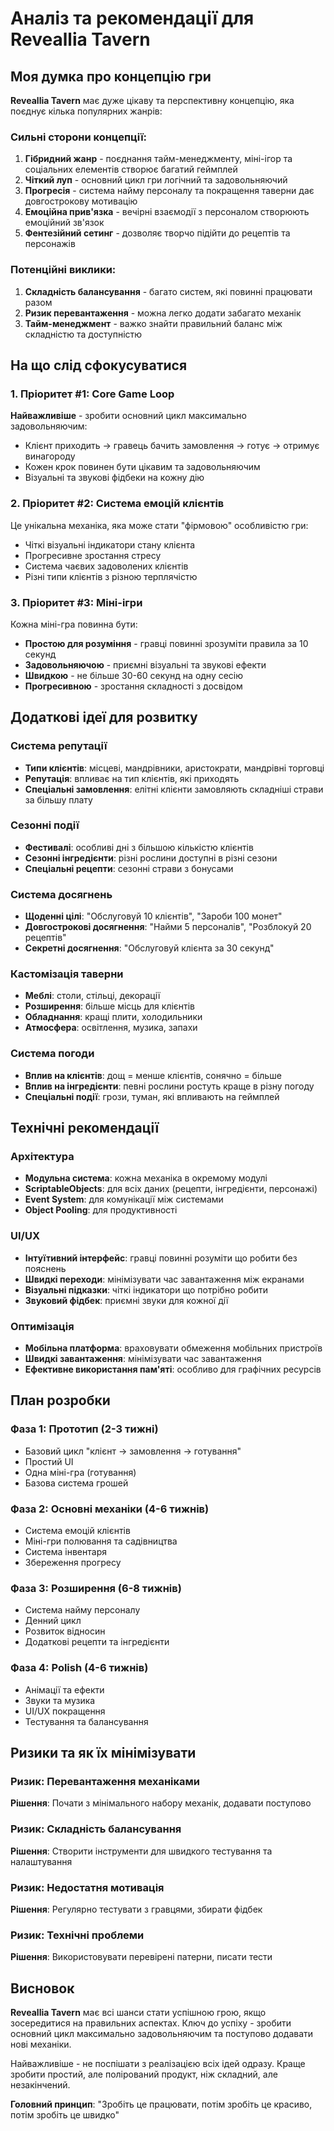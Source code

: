 # Аналіз та рекомендації для Reveallia Tavern

## Моя думка про концепцію гри

**Reveallia Tavern** має дуже цікаву та перспективну концепцію, яка поєднує кілька популярних жанрів:

### Сильні сторони концепції:

1. **Гібридний жанр** - поєднання тайм-менеджменту, міні-ігор та соціальних елементів створює багатий геймплей
2. **Чіткий луп** - основний цикл гри логічний та задовольняючий
3. **Прогресія** - система найму персоналу та покращення таверни дає довгострокову мотивацію
4. **Емоційна прив'язка** - вечірні взаємодії з персоналом створюють емоційний зв'язок
5. **Фентезійний сетинг** - дозволяє творчо підійти до рецептів та персонажів

### Потенційні виклики:

1. **Складність балансування** - багато систем, які повинні працювати разом
2. **Ризик перевантаження** - можна легко додати забагато механік
3. **Тайм-менеджмент** - важко знайти правильний баланс між складністю та доступністю

## На що слід сфокусуватися

### 1. Пріоритет #1: Core Game Loop
**Найважливіше** - зробити основний цикл максимально задовольняючим:
- Клієнт приходить → гравець бачить замовлення → готує → отримує винагороду
- Кожен крок повинен бути цікавим та задовольняючим
- Візуальні та звукові фідбеки на кожну дію

### 2. Пріоритет #2: Система емоцій клієнтів
Це унікальна механіка, яка може стати "фірмовою" особливістю гри:
- Чіткі візуальні індикатори стану клієнта
- Прогресивне зростання стресу
- Система чаєвих задоволених клієнтів
- Різні типи клієнтів з різною терплячістю

### 3. Пріоритет #3: Міні-ігри
Кожна міні-гра повинна бути:
- **Простою для розуміння** - гравці повинні зрозуміти правила за 10 секунд
- **Задовольняючою** - приємні візуальні та звукові ефекти
- **Швидкою** - не більше 30-60 секунд на одну сесію
- **Прогресивною** - зростання складності з досвідом

## Додаткові ідеї для розвитку

### Система репутації
- **Типи клієнтів**: місцеві, мандрівники, аристократи, мандрівні торговці
- **Репутація**: впливає на тип клієнтів, які приходять
- **Спеціальні замовлення**: елітні клієнти замовляють складніші страви за більшу плату

### Сезонні події
- **Фестивалі**: особливі дні з більшою кількістю клієнтів
- **Сезонні інгредієнти**: різні рослини доступні в різні сезони
- **Спеціальні рецепти**: сезонні страви з бонусами

### Система досягнень
- **Щоденні цілі**: "Обслуговуй 10 клієнтів", "Зароби 100 монет"
- **Довгострокові досягнення**: "Найми 5 персоналів", "Розблокуй 20 рецептів"
- **Секретні досягнення**: "Обслуговуй клієнта за 30 секунд"

### Кастомізація таверни
- **Меблі**: столи, стільці, декорації
- **Розширення**: більше місць для клієнтів
- **Обладнання**: кращі плити, холодильники
- **Атмосфера**: освітлення, музика, запахи

### Система погоди
- **Вплив на клієнтів**: дощ = менше клієнтів, сонячно = більше
- **Вплив на інгредієнти**: певні рослини ростуть краще в різну погоду
- **Спеціальні події**: грози, туман, які впливають на геймплей

## Технічні рекомендації

### Архітектура
- **Модульна система**: кожна механіка в окремому модулі
- **ScriptableObjects**: для всіх даних (рецепти, інгредієнти, персонажі)
- **Event System**: для комунікації між системами
- **Object Pooling**: для продуктивності

### UI/UX
- **Інтуїтивний інтерфейс**: гравці повинні розуміти що робити без пояснень
- **Швидкі переходи**: мінімізувати час завантаження між екранами
- **Візуальні підказки**: чіткі індикатори що потрібно робити
- **Звуковий фідбек**: приємні звуки для кожної дії

### Оптимізація
- **Мобільна платформа**: враховувати обмеження мобільних пристроїв
- **Швидкі завантаження**: мінімізувати час завантаження
- **Ефективне використання пам'яті**: особливо для графічних ресурсів

## План розробки

### Фаза 1: Прототип (2-3 тижні)
- Базовий цикл "клієнт → замовлення → готування"
- Простий UI
- Одна міні-гра (готування)
- Базова система грошей

### Фаза 2: Основні механіки (4-6 тижнів)
- Система емоцій клієнтів
- Міні-гри полювання та садівництва
- Система інвентаря
- Збереження прогресу

### Фаза 3: Розширення (6-8 тижнів)
- Система найму персоналу
- Денний цикл
- Розвиток відносин
- Додаткові рецепти та інгредієнти

### Фаза 4: Polish (4-6 тижнів)
- Анімації та ефекти
- Звуки та музика
- UI/UX покращення
- Тестування та балансування

## Ризики та як їх мінімізувати

### Ризик: Перевантаження механіками
**Рішення**: Почати з мінімального набору механік, додавати поступово

### Ризик: Складність балансування
**Рішення**: Створити інструменти для швидкого тестування та налаштування

### Ризик: Недостатня мотивація
**Рішення**: Регулярно тестувати з гравцями, збирати фідбек

### Ризик: Технічні проблеми
**Рішення**: Використовувати перевірені патерни, писати тести

## Висновок

**Reveallia Tavern** має всі шанси стати успішною грою, якщо зосередитися на правильних аспектах. Ключ до успіху - зробити основний цикл максимально задовольняючим та поступово додавати нові механіки.

Найважливіше - не поспішати з реалізацією всіх ідей одразу. Краще зробити простий, але полірований продукт, ніж складний, але незакінчений.

**Головний принцип**: "Зробіть це працювати, потім зробіть це красиво, потім зробіть це швидко" 